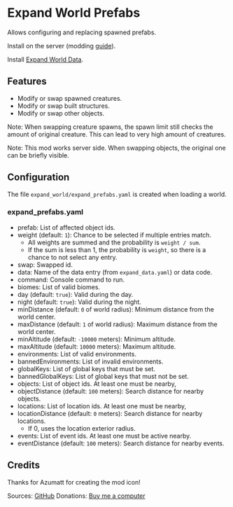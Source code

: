 # Expand World Prefabs

Allows configuring and replacing spawned prefabs.

Install on the server (modding [guide](https://youtu.be/L9ljm2eKLrk)).

Install [Expand World Data](https://valheim.thunderstore.io/package/JereKuusela/Expand_World_Data/).

## Features

- Modify or swap spawned creatures.
- Modify or swap built structures.
- Modify or swap other objects.

Note: When swapping creature spawns, the spawn limit still checks the amount of original creature. This can lead to very high amount of creatures.

Note: This mod works server side. When swapping objects, the original one can be briefly visible.

## Configuration

The file `expand_world/expand_prefabs.yaml` is created when loading a world.

### expand_prefabs.yaml

- prefab: List of affected object ids.
- weight (default: `1`): Chance to be selected if multiple entries match.
  - All weights are summed and the probability is `weight / sum`.
  - If the sum is less than 1, the probability is `weight`, so there is a chance to not select any entry.
- swap: Swapped id.
- data: Name of the data entry (from `expand_data.yaml`) or data code.
- command: Console command to run.
- biomes: List of valid biomes.
- day (default: `true`): Valid during the day.
- night (default: `true`): Valid during the night.
- minDistance (default: `0` of world radius): Minimum distance from the world center.
- maxDistance (default: `1` of world radius): Maximum distance from the world center.
- minAltitude (default: `-10000` meters): Minimum altitude.
- maxAltitude (default: `10000` meters): Maximum altitude.
- environments: List of valid environments.
- bannedEnvironments: List of invalid environments.
- globalKeys: List of global keys that must be set.
- bannedGlobalKeys: List of global keys that must not be set.
- objects: List of object ids. At least one must be nearby,
- objectDistance (default: `100` meters): Search distance for nearby objects.
- locations: List of location ids. At least one must be nearby,
- locationDistance (default: `0` meters): Search distance for nearby locations.
  - If 0, uses the location exterior radius.
- events: List of event ids. At least one must be active nearby.
- eventDistance (default: `100` meters): Search distance for nearby events.

## Credits

Thanks for Azumatt for creating the mod icon!

Sources: [GitHub](https://github.com/JereKuusela/valheim-expand_world_prefabs)
Donations: [Buy me a computer](https://www.buymeacoffee.com/jerekuusela)
